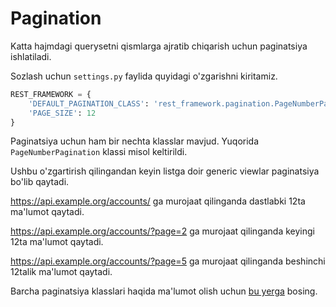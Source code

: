 # Pagination

Katta hajmdagi querysetni qismlarga ajratib chiqarish uchun paginatsiya ishlatiladi.

Sozlash uchun `settings.py` faylida quyidagi o'zgarishni kiritamiz.

```python
REST_FRAMEWORK = {
    'DEFAULT_PAGINATION_CLASS': 'rest_framework.pagination.PageNumberPagination',
    'PAGE_SIZE': 12
}
```

Paginatsiya uchun ham bir nechta klasslar mavjud. Yuqorida `PageNumberPagination` klassi misol keltirildi.

Ushbu o'zgartirish qilingandan keyin listga doir generic viewlar paginatsiya bo'lib qaytadi.

https://api.example.org/accounts/ ga murojaat qilinganda dastlabki 12ta ma'lumot qaytadi.

https://api.example.org/accounts/?page=2 ga murojaat qilinganda keyingi 12ta ma'lumot qaytadi.

https://api.example.org/accounts/?page=5 ga murojaat qilinganda beshinchi 12talik ma'lumot qaytadi.

Barcha paginatsiya klasslari haqida ma'lumot olish uchun [bu yerga](../api-reference/pagination/index.md) bosing.
